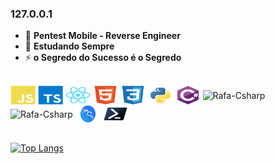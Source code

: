 ### 127.0.0.1


- 🔭 **Pentest Mobile - Reverse Engineer** 
- 🌱 **Estudando Sempre**
- ⚡ **o Segredo do Sucesso é o Segredo**

<div style="display: inline_block"><br>
  <img align="center" alt="Rafa-Js" height="30" width="40" src="https://raw.githubusercontent.com/devicons/devicon/master/icons/javascript/javascript-plain.svg">
  <img align="center" alt="Rafa-Ts" height="30" width="40" src="https://raw.githubusercontent.com/devicons/devicon/master/icons/typescript/typescript-plain.svg">
  <img align="center" alt="Rafa-React" height="30" width="40" src="https://raw.githubusercontent.com/devicons/devicon/master/icons/react/react-original.svg">
  <img align="center" alt="Rafa-HTML" height="30" width="40" src="https://raw.githubusercontent.com/devicons/devicon/master/icons/html5/html5-original.svg">
  <img align="center" alt="Rafa-CSS" height="30" width="40" src="https://raw.githubusercontent.com/devicons/devicon/master/icons/css3/css3-original.svg">
  <img align="center" alt="Rafa-Python" height="30" width="40" src="https://raw.githubusercontent.com/devicons/devicon/master/icons/python/python-original.svg">
  <img align="center" alt="Rafa-Csharp" height="30" width="40" src="https://raw.githubusercontent.com/devicons/devicon/master/icons/csharp/csharp-original.svg">
  <img align="center" alt="Rafa-Csharp" height="30" width="40" src="https://upload.wikimedia.org/wikipedia/commons/9/91/Dart-logo-icon.svg">
  <img align="center" alt="Rafa-Csharp" height="30" width="40" src="https://upload.wikimedia.org/wikipedia/commons/d/d9/Node.js_logo.svg">
   <img align="center" alt="Rafa-Csharp" height="30" width="40" src="https://github.com/I-Am-Jakoby/I-Am-Jakoby/raw/main/img/kali-linux.svg">
 <img align="center" alt="Rafa-Csharp" height="30" width="40" src="https://github.com/I-Am-Jakoby/I-Am-Jakoby/raw/main/img/PowerShell.svg">
</div>
<br>

[![Top Langs](https://github-readme-stats.vercel.app/api/top-langs/?username=wlan000&layout=compact&theme=transparent)](https://github.com/wlan000)
<br>
